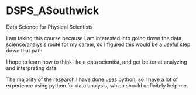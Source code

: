 # DSPS_ASouthwick
Data Science for Physical Scientists

I am taking this course because I am interested into going down the data science/analysis route for my career, so I figured this would be a useful step down that path

I hope to learn how to think like a data scientist, and get better at analyzing and interpreting data

The majority of the research I have done uses python, so I have a lot of experience using python for data analysis, which should definitely help me.
